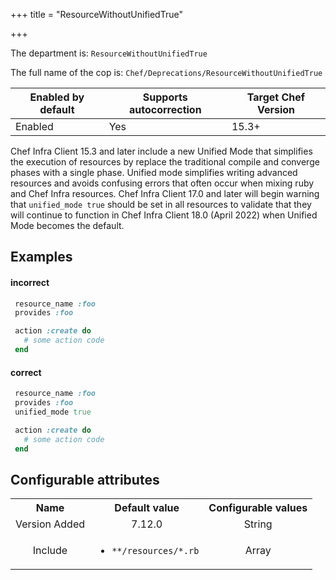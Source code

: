 +++
title = "ResourceWithoutUnifiedTrue"

+++

<!-- This content is automatically generated. See https://github.com/chef/chef-web-docs/blob/main/generated/README.md -->

The department is: `ResourceWithoutUnifiedTrue`

The full name of the cop is: `Chef/Deprecations/ResourceWithoutUnifiedTrue`

| Enabled by default | Supports autocorrection | Target Chef Version |
| --- | --- | --- |
| Enabled | Yes | 15.3+ |

Chef Infra Client 15.3 and later include a new Unified Mode that simplifies the execution of resources by replace the traditional compile and converge phases with a single phase. Unified mode simplifies writing advanced resources and avoids confusing errors that often occur when mixing ruby and Chef Infra resources. Chef Infra Client 17.0 and later will begin warning that `unified_mode true` should be set in all resources to validate that they will continue to function in Chef Infra Client 18.0 (April 2022) when Unified Mode becomes the default.

## Examples


#### incorrect

```ruby
 resource_name :foo
 provides :foo

 action :create do
   # some action code
 end
```

#### correct

```ruby
 resource_name :foo
 provides :foo
 unified_mode true

 action :create do
   # some action code
 end
```

## Configurable attributes

<table>
<tbody><tr>
<th>Name</th>
<th>Default value</th>
<th>Configurable values</th>
</tr>
<tr>
<td style="text-align:center">Version Added</td>
<td style="text-align:center">7.12.0</td>
<td style="text-align:center">String</td>
</tr>
<tr><td style="text-align:center">Include</td>
<td style="text-align:center"><ul>
<li><code>**/resources/*.rb</code></li>
</ul>
</td>
<td style="text-align:center">Array</td>
</tr></tbody></table>
